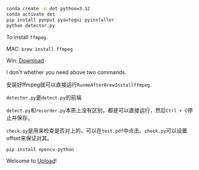```bash
conda create -n det python=3.12
conda activate det
pip install pynput pyautogui pyinstaller
python detector.py
```

To install `ffmpeg`.

MAC: `brew install ffmpeg`

Win: [Download](https://ffmpeg.org/download.html)

I don't whether you need above two commands. 

安装好ffmpeg就可以直接运行`RunmeAfterBrewInstallffmpeg`.

`detector.py`是`detect.py`的前端

`detect.py`和`recorder.py`本质上没有区别，都是可以直接运行，然后`Ctrl + C`停止并保存。

`check.py`是用来检查是否对上的，可以在`test.pdf`中点击。`check.py`可以设置offset来保证对其。

```bash
pip install opencv-python
```

Welcome to [Upload](https://cloud.tsinghua.edu.cn/u/d/94e37566dc6c4bc0afcd/)!